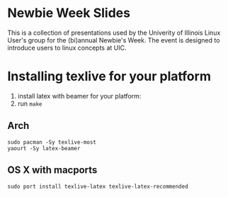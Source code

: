 Newbie Week Slides
==================

This is a collection of presentations used by the Univerity of Illinois Linux User's group for the (bi)annual Newbie's Week.  The event is designed to introduce users to linux concepts at UIC.


Installing texlive for your platform
====================================

1. install latex with beamer for your platform:
2. run `make`

Arch
----

    sudo pacman -Sy texlive-most
    yaourt -Sy latex-beamer


OS X with macports
------------------

    sudo port install texlive-latex texlive-latex-recommended
